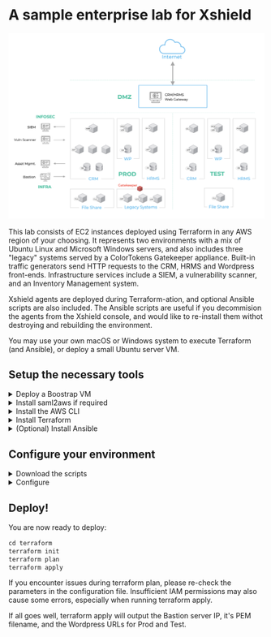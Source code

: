 # A sample enterprise lab for Xshield

![alt](images/lab-env.png)

This lab consists of EC2 instances deployed using Terraform in any AWS region of your choosing.  It represents two environments with a mix of Ubuntu Linux and Microsoft Windows servers, and also includes three "legacy" systems served by a ColorTokens Gatekeeper appliance.  Built-in traffic generators send HTTP requests to the CRM, HRMS and Wordpress front-ends.  Infrastructure services include a SIEM, a vulnerability scanner, and an Inventory Management system.

Xshield agents are deployed during Terraform-ation, and optional Ansible scripts are also included. The Ansible scripts are useful if you decommision the agents from the Xshield console, and would like to re-install them withot destroying and rebuilding the environment.

You may use your own macOS or Windows system to execute Terraform (and Ansible), or deploy a small Ubuntu server VM.

## Setup the necessary tools

<details>
<summary>Deploy a Boostrap VM</summary>
<p>

The instructions below assume the use of an Ubuntu 22.04 VM (1 vCPU, 4GB RAM should be adequate.)

Before proceeding, let's update the apt repositories.

```
sudo apt update
```
</details>

<details>
<summary>Install saml2aws if required</summary>
<p>

We use multifactor authentication with JumpCloud for AWS CLI access at our organization. The open source **saml2aws** tool makes this easy.  Install this tool using the following steps:

```
mkdir -p ~/.local/bin
CURRENT_VERSION=$(curl -Ls https://api.github.com/repos/Versent/saml2aws/releases/latest | grep 'tag_name' | cut -d'v' -f2 | cut -d'"' -f1)
wget -c https://github.com/Versent/saml2aws/releases/download/v${CURRENT_VERSION}/saml2aws_${CURRENT_VERSION}_linux_amd64.tar.gz -O - | tar -xzv -C ~/.local/bin
chmod u+x ~/.local/bin/saml2aws
sudo install .local/bin/saml2aws /usr/local/bin
```

Next, configure **saml2aws**
```
saml2aws configure --idp-provider <IDP name> --username <Your Username> --url <Your SSO URL> -p default --mfa Auto --skip-prompt
```

To test the installation, authenticate as follows:

```
saml2aws login --idp-account=default --role arn:aws:iam::<Your URN>
```
</details>

<details>
<summary>Install the AWS CLI</summary>
<p>

``` 
apt get install unzip
curl https://awscli.amazonaws.com/awscli-exe-linux-x86_64.zip -o "awscliv2.zip"
unzip awscliv2.zip
sudo ./aws/install
```
 
To test the installation, run a CLI command, for example:

```
aws ec2 describe-instances
```

</details>

<details>
<summary>Install Terraform</summary>
<p>

sudo apt-get update && sudo apt-get install -y gnupg software-properties-common
wget -O- https://apt.releases.hashicorp.com/gpg | \
gpg --dearmor | \
sudo tee /usr/share/keyrings/hashicorp-archive-keyring.gpg > /dev/null
echo "deb [signed-by=/usr/share/keyrings/hashicorp-archive-keyring.gpg] \
https://apt.releases.hashicorp.com $(lsb_release -cs) main" | \
sudo tee /etc/apt/sources.list.d/hashicorp.list
sudo apt update
sudo apt-get install terraform
 
To test if installation is successful, simply run:
```
terraform
```

You should see terraform output its usage information.
 
</details>

<details>
<summary>(Optional) Install Ansible</summary>
<p>

sudo add-apt-repository --yes --update ppa:ansible/ansible
sudo apt install -y ansible
</details>
 
## Configure your environment

<details>
<summary>Download the scripts</summary>
<p>

Clone this repo:

```
git clone https://github.com/ColorTokens-Labs/xshield-ng-lab-builder.git
```
</details>
<details>
<summary>Configure</summary>
<p>

Edit the configuration file [a relative link](config.txt.sample) and fill in the
fields.
<p>

**_NOTE:_** Save the file as **config.txt**
<p>
Now run the configure.sh script:

```
./configure.sh
```

Your output should look like this:
```
bash $ ./configure.sh
Writing xshield/config.json...
Writing terraform/terraform.tfvars...
Writing terraform/provider.tf
```

If you run into errors, please verify the parameters you entered in the config.txt file.

</details>

## Deploy!

You are now ready to deploy:

```
cd terraform
terraform init
terraform plan
terraform apply
```

If you encounter issues during terraform plan, please re-check the parameters in the configuration file.  Insufficient IAM permissions may also cause some errors, especially when running terraform apply.

If all goes well, terraform apply will output the Bastion server IP, it's PEM filename, and the Wordpress URLs for Prod and Test.







